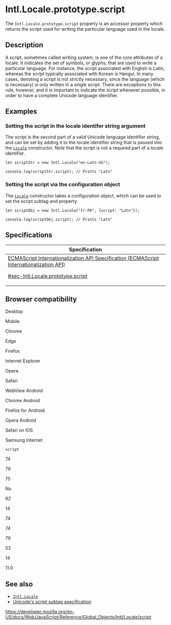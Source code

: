 # Intl.Locale.prototype.script

The `Intl.Locale.prototype.script` property is an accessor property which returns the script used for writing the particular language used in the locale.

## Description

A script, sometimes called writing system, is one of the core attributes of a locale. It indicates the set of symbols, or glyphs, that are used to write a particular language. For instance, the script associated with English is Latin, whereas the script typically associated with Korean is Hangul. In many cases, denoting a script is not strictly necessary, since the language (which is necessary) is only written in a single script. There are exceptions to this rule, however, and it is important to indicate the script whenever possible, in order to have a complete Unicode language identifier.

## Examples

### Setting the script in the locale identifer string argument

The script is the second part of a valid Unicode language identifier string, and can be set by adding it to the locale identifier string that is passed into the [`Locale`](locale) constructor. Note that the script is not a required part of a locale identifier.

    let scriptStr = new Intl.Locale("en-Latn-US");

    console.log(scriptStr.script); // Prints "Latn"

### Setting the script via the configuration object

The [`Locale`](locale) constructor takes a configuration object, which can be used to set the script subtag and property.

    let scriptObj = new Intl.Locale("fr-FR", {script: "Latn"});

    console.log(scriptObj.script); // Prints "Latn"

## Specifications

<table>
<thead>
<tr class="header">
<th>Specification</th>
</tr>
</thead>
<tbody>
<tr class="odd">
<td>
<a href="https://tc39.es/ecma402/#sec-Intl.Locale.prototype.script">ECMAScript Internationalization API Specification (ECMAScript Internationalization API) 
<br/>

<span class="small">#sec-Intl.Locale.prototype.script</span>
</a>
</td>
</tr>
</tbody>
</table>

## Browser compatibility

Desktop

Mobile

Chrome

Edge

Firefox

Internet Explorer

Opera

Safari

WebView Android

Chrome Android

Firefox for Android

Opera Android

Safari on IOS

Samsung Internet

`script`

74

79

75

No

62

14

74

74

79

53

14

11.0

## See also

-   [`Intl.Locale`](../locale)
-   [Unicode's script subtag specification](https://www.unicode.org/reports/tr35/#unicode_script_subtag_validity)

<a href="https://developer.mozilla.org/en-US/docs/Web/JavaScript/Reference/Global_Objects/Intl/Locale/script" class="_attribution-link">https://developer.mozilla.org/en-US/docs/Web/JavaScript/Reference/Global_Objects/Intl/Locale/script</a>

